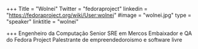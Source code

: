 +++
Title = "Wolnei"
Twitter = "fedoraproject"
linkedin = "https://fedoraproject.org/wiki/User:wolnei"
#image = "wolnei.jpg"
type = "speaker"
linktitle = "wolnei"

+++
Engenheiro da Computação Senior SRE em Mercos Embaixador e QA do Fedora Project Palestrante de empreendedoroismo e software livre
